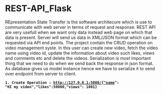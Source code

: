 # REST-API_Flask

REpresentation State Transfer is the software architecure which is use to communicate with web server in terms of request and response. REST API are very usefull when we want only data instead web page on which that data is present. Server will send us data in XML/JSON format which can be requested via API end points. The project contain the CRUD operation on video management syste. In this user can create new video, fetch the video name using video id, update the information about video such likes, views and comments etc and delete the videos. Serialization is most important thing that we need to do when we send back the response in json format. As database gives us model instance hence we have to serialize it to send over endpoint from server to client.

<code>__1. Create Operation : http://127.0.0.1:5000/{"name": "HI my video","likes":50000,"views": 1001}__</code>
